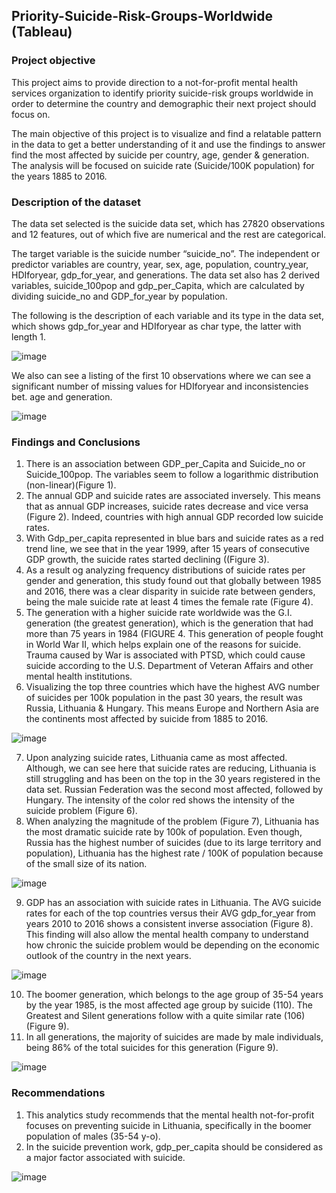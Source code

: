 ## Priority-Suicide-Risk-Groups-Worldwide (Tableau)

### Project objective

This project aims to provide direction to a not-for-profit mental health services organization to identify priority suicide-risk groups worldwide in order to determine the country and demographic their next project should focus on.

The main objective of this project is to visualize and find a relatable pattern in the data to get a better understanding of it and use the findings to answer find the most affected by suicide per country, age, gender & generation. The analysis will be focused on suicide rate (Suicide/100K population) for the years 1885 to 2016.

### Description of the dataset

The data set selected is the suicide data set, which has 27820 observations and 12 features, out of which five are numerical and the rest are categorical.

The target variable is the suicide number “suicide_no”. The independent or predictor variables are country, year, sex, age, population, country_year, HDIforyear, gdp_for_year, and generations. 
The data set also has 2 derived variables, suicide_100pop and gdp_per_Capita, which are calculated by dividing suicide_no and GDP_for_year by population.

The following is the description of each variable and its type in the data set, which shows gdp_for_year and HDIforyear as char type, the latter with length 1.

![image](https://user-images.githubusercontent.com/8260464/139686505-fcbe2434-3009-4d43-9b93-5d48ab2e7ff9.png)

We also can see a listing of the first 10 observations where we can see a significant number of missing values for HDIforyear and inconsistencies bet. age and generation.

![image](https://user-images.githubusercontent.com/8260464/139686551-46e378c5-706d-4743-8766-81ca111b0296.png)

### Findings and Conclusions

1. There is an association between GDP_per_Capita and Suicide_no or Suicide_100pop. The variables seem to follow a logarithmic distribution (non-linear)(Figure 1).
2. The annual GDP and suicide rates are associated inversely. This means that as annual GDP increases, suicide rates decrease and vice versa (Figure 2). Indeed, countries with high annual GDP recorded low suicide rates.
3. With Gdp_per_capita represented in blue bars and suicide rates as a red trend line, we see that in the year 1999, after 15 years of consecutive GDP growth, the suicide rates started declining ((Figure 3).
4. As a result og analyzing frequency distributions of suicide rates per gender and generation, this study found out that globally between 1985 and 2016, there was a clear disparity in suicide rate between genders, being the male suicide rate at least 4 times the female rate (Figure 4).
5. The generation with a higher suicide rate worldwide was the G.I. generation (the greatest generation), which is the generation that had more than 75 years in 1984 (FIGURE 4. This generation of people fought in World War II, which helps explain one of the reasons for suicide. Trauma caused by War is associated with PTSD, which could cause suicide according to the U.S. Department of Veteran Affairs and other mental health institutions.
6. Visualizing the top three countries which have the highest AVG number of suicides per 100k population in the past 30 years, the result was Russia, Lithuania & Hungary. This means Europe and Northern Asia are the continents most affected by suicide from 1885 to 2016.

![image](https://user-images.githubusercontent.com/8260464/139698641-a7d1f841-3c44-45ab-b9f4-3617bf106e8b.png)

7. Upon analyzing suicide rates, Lithuania came as most affected. Although, we can see here that suicide rates are reducing, Lithuania is still struggling and has been on the top in the 30 years registered in the data set. Russian Federation was the second most affected, followed by Hungary. The intensity of the color red shows the intensity of the suicide problem (Figure 6).
8. When analyzing the magnitude of the problem (Figure 7), Lithuania has the most dramatic suicide rate by 100k of population. Even though, Russia has the highest number of suicides (due to its large territory and population), Lithuania has the highest rate / 100K of population because of the small size of its nation. 

![image](https://user-images.githubusercontent.com/8260464/139698571-dcd0070f-4309-463d-ae32-074f8e1aa70a.png)

9. GDP has an association with suicide rates in Lithuania. The AVG suicide rates for each of the top countries versus their AVG gdp_for_year from years 2010 to 2016 shows a consistent inverse association (Figure 8). This finding will also allow the mental health company to understand how chronic the suicide problem would be depending on the economic outlook of the country in the next years.

![image](https://user-images.githubusercontent.com/8260464/139698471-961e50f2-c06f-428b-952e-f88144bfedbd.png)

10. The boomer generation, which belongs to the age group of 35-54 years by the year 1985, is the most affected age group by suicide (110). The Greatest and Silent generations follow with a quite similar rate (106)(Figure 9).
11. In all generations, the majority of suicides are made by male individuals, being 86% of the total suicides for this generation (Figure 9).

![image](https://user-images.githubusercontent.com/8260464/139698411-2d2a8d16-48a0-47c7-bc00-93e9373a0edb.png)


### Recommendations

1. This analytics study recommends that the mental health not-for-profit focuses on preventing suicide in Lithuania, specifically in the boomer population of males (35-54 y-o). 
2. In the suicide prevention work, gdp_per_capita should be considered as a major factor associated with suicide.

![image](https://user-images.githubusercontent.com/8260464/139698762-284718e5-1994-4656-930b-64b1841f82b6.png)

